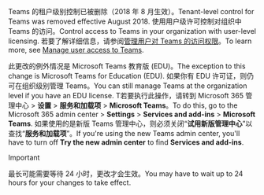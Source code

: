  <span data-ttu-id="c0dd5-101">Teams 的租户级别控制已被删除（2018 年 8 月生效）。</span><span class="sxs-lookup"><span data-stu-id="c0dd5-101">Tenant-level control for Teams was removed effective August 2018.</span></span> <span data-ttu-id="c0dd5-102">使用用户级许可控制对组织中 Teams 的访问。</span><span class="sxs-lookup"><span data-stu-id="c0dd5-102">Control access to Teams in your organization with user-level licensing.</span></span> <span data-ttu-id="c0dd5-103">若要了解详细信息，请参阅[管理用户对 Teams 的访问权限](../user-access.md)。</span><span class="sxs-lookup"><span data-stu-id="c0dd5-103">To learn more, see [Manage user access to Teams](../user-access.md).</span></span>

<span data-ttu-id="c0dd5-104">此更改的例外情况是 Microsoft Teams 教育版 (EDU)。</span><span class="sxs-lookup"><span data-stu-id="c0dd5-104">The exception to this change is Microsoft Teams for Education (EDU).</span></span> <span data-ttu-id="c0dd5-105">如果你有 EDU 许可证，则仍可在组织级别管理 Teams。</span><span class="sxs-lookup"><span data-stu-id="c0dd5-105">You can still manage Teams at the organization level if you have an EDU license.</span></span> <span data-ttu-id="c0dd5-106">T若要执行此操作，请转到 Microsoft 365 管理中心 > **设置** > **服务和加载项** > **Microsoft Teams**。</span><span class="sxs-lookup"><span data-stu-id="c0dd5-106">To do this, go to the Microsoft 365 admin center > **Settings** > **Services and add-ins** > **Microsoft Teams**.</span></span> <span data-ttu-id="c0dd5-107">如果使用的是新版 Teams 管理中心，则必须关闭“**试用新版管理中心**”以查找“**服务和加载项**”。</span><span class="sxs-lookup"><span data-stu-id="c0dd5-107">If you're using the new Teams admin center, you'll have to turn off **Try the new admin center** to find **Services and add-ins**.</span></span> 

> [!IMPORTANT]
> <span data-ttu-id="c0dd5-108">最长可能需要等待 24 小时，更改才会生效。</span><span class="sxs-lookup"><span data-stu-id="c0dd5-108">You may have to wait up to 24 hours for your changes to take effect.</span></span> 
